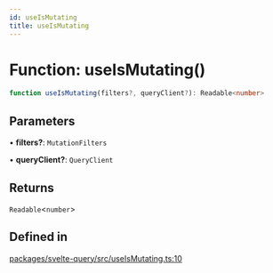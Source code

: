 ```yaml
---
id: useIsMutating
title: useIsMutating
---
```


# Function: useIsMutating()

```ts
function useIsMutating(filters?, queryClient?): Readable<number>
```

## Parameters

• **filters?**: `MutationFilters`

• **queryClient?**: `QueryClient`

## Returns

`Readable`\<`number`\>

## Defined in

[packages/svelte-query/src/useIsMutating.ts:10](https://github.com/TanStack/query/blob/13817e953743537ffb9aab4da174583055be4d81/packages/svelte-query/src/useIsMutating.ts#L10)

